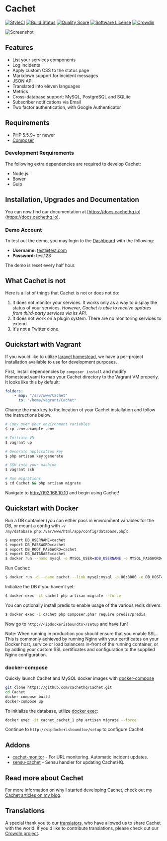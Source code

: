 # Cachet

[![StyleCI](https://styleci.io/repos/26730195/shield)](https://styleci.io/repos/26730195/)
[![Build Status](https://img.shields.io/travis/cachethq/Cachet.svg?style=flat-square)](https://travis-ci.org/cachethq/Cachet)
[![Quality Score](https://img.shields.io/scrutinizer/g/cachethq/Cachet.svg?style=flat-square)](https://scrutinizer-ci.com/g/cachethq/Cachet)
[![Software License](https://img.shields.io/badge/license-BSD3-brightgreen.svg?style=flat-square)](LICENSE)
[![Crowdin](https://d322cqt584bo4o.cloudfront.net/cachet/localized.png)](http://translate.cachethq.io/project/cachet)

![Screenshot](https://cachethq.io/img/main-interface.jpg)

## Features

- List your services components
- Log incidents
- Apply custom CSS to the status page
- Markdown support for incident messages
- JSON API
- Translated into eleven languages
- Metrics
- Cross-database support: MySQL, PostgreSQL and SQLite
- Subscriber notifications via Email
- Two factor authentication, with Google Authenticator

## Requirements

- PHP 5.5.9+ or newer
- [Composer](https://getcomposer.org)

### Development Requirements

The following extra dependencies are required to develop Cachet:

- Node.js
- Bower
- Gulp

## Installation, Upgrades and Documentation

You can now find our documentation at [https://docs.cachethq.io](https://docs.cachethq.io).

### Demo Account

To test out the demo, you may login to the [Dashboard](https://demo.cachethq.io/dashboard) with the following:

- **Username:** test@test.com
- **Password:** test123

The demo is reset every half hour.

## What Cachet is not

Here is a list of things that Cachet is not or does not do:

1. It does not monitor your services. It works only as a way to display the status of your services. *However, Cachet is able to receive updates from third-party services via its API.*
2. It does not work on a plugin system. There are no monitoring services to extend.
3. It's not a Twitter clone.

## Quickstart with Vagrant

If you would like to utilize [laravel homestead](http://laravel.com/docs/5.1/homestead), we have a per-project installation available to use for development purposes.

First, install dependencies by `composer install` and modify Homestead.yaml to map your Cachet directory to the Vagrant VM properly. It looks like this by default:

```yaml
folders:
    - map: "/srv/www/Cachet"
      to: "/home/vagrant/Cachet"
```

Change the map key to the location of your Cachet installation and follow the instructions below.

```bash
# Copy over your environment variables
$ cp .env.example .env

# Initiate VM
$ vagrant up

# Generate application key
$ php artisan key:generate

# SSH into your machine
$ vagrant ssh

# Run migrations
$ cd Cachet && php artisan migrate
```

Navigate to http://192.168.10.10 and begin using Cachet!

## Quickstart with Docker

Run a DB container (you can either pass in environment variables for the DB, or mount a config with `-v /my/database.php:/var/www/html/app/config/database.php`):

```bash
$ export DB_USERNAME=cachet
$ export DB_PASSWORD=cachet
$ export DB_ROOT_PASSWORD=cachet
$ export DB_DATABASE=cachet
$ docker run --name mysql -e MYSQL_USER=$DB_USERNAME -e MYSQL_PASSWORD=$DB_PASSWORD  -e MYSQL_ROOT_PASSWORD=$DB_ROOT_PASSWORD -e MYSQL_DATABASE=$DB_DATABASE -d mysql
```

Run Cachet:

```bash
$ docker run -d --name cachet --link mysql:mysql -p 80:8000 -e DB_HOST=mysql -e DB_DATABASE=$DB_DATABASE -e DB_USERNAME=$DB_USERNAME -e DB_PASSWORD=$DB_PASSWORD cachethq/cachet:latest
```

Initialize the DB if you haven't yet:

```bash
$ docker exec -it cachet php artisan migrate --force
```

You can optionally install predis to enable usage of the various redis drivers:

```bash
$ docker exec -i cachet php composer.phar require predis/predis
```

Now go to `http://<ipdockerisboundto>/setup` and have fun!

Note: When running in production you should ensure that you enable SSL.
This is commonly achieved by running Nginx with your certificates on your Docker host, service or load balancers in-front of the running container, or by adding your custom SSL certificates and configuration to the supplied Nginx configuration.

### docker-compose

Quickly launch Cachet and MySQL docker images with [docker-compose](https://docs.docker.com/compose/)

```bash
git clone https://github.com/cachethq/Cachet.git
cd Cachet
docker-compose build
docker-compose up
```

To initialize the database, utilize [docker exec](https://docs.docker.com/reference/commandline/cli/#exec):
```bash
docker exec -it cachet_cachet_1 php artisan migrate --force
```

Continue to `http://<ipdockerisboundto>/setup` to configure Cachet.

## Addons

- [cachet-monitor](https://github.com/castawaylabs/cachet-monitor) - For URL monitoring. Automatic incident updates.
- [sensu-cachet](https://github.com/bimlendu/sensu-cachethq) - Sensu handler for updating CachetHQ.

## Read more about Cachet

For more information on why I started developing Cachet, check out my [Cachet articles on my blog](https://james-brooks.uk/tag/cachet/?utm_source=github&utm_medium=readme&utm_campaign=github-cachet).

## Translations

A special thank you to our [translators](https://crowdin.com/project/cachet/activity_stream), who have allowed us to share Cachet with the world. If you'd like to contribute translations, please check out our [CrowdIn project](https://crowdin.com/project/cachet).
